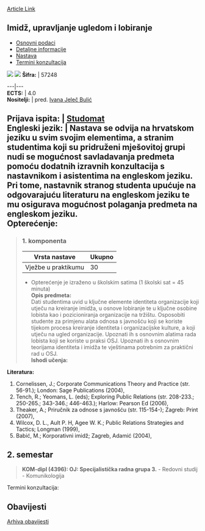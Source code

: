[Article Link](https://www.fhs.hr/predmet/iuul)

## Imidž, upravljanje ugledom i lobiranje
  * [Osnovni podaci](https://www.fhs.hr/predmet/iuul#v1id-904826_475919_1_0 "Osnovni podaci")
  * [Detaljne informacije](https://www.fhs.hr/predmet/iuul#v1id-904826_475919_1_1 "Detaljne informacije")
  * [Nastava](https://www.fhs.hr/predmet/iuul#v1id-904826_475919_1_2 "Nastava")
  * [Termini konzultacija](https://www.fhs.hr/predmet/iuul#v1id-904826_475919_1_3 "Termini konzultacija")


[![](https://www.fhs.hr/img/flags/gif/hr.gif)](https://www.fhs.hr/predmet/iuul) [![](https://www.fhs.hr/img/flags/gif/gb.gif)](https://www.fhs.hr/en/course/irmal)
**Šifra:** |  57248  
  
---|---  
**ECTS:** |  4.0   
**Nositelji:** |  pred. [Ivana Jeleč Bulić](https://www.fhs.hr/djelatnik/ivana.jelec_bulic)   
  
**Prijava ispita:** |  [Studomat](http://www.isvu.hr/studomat)  
**Engleski jezik:** |  Nastava se odvija na hrvatskom jeziku u svim svojim elementima, a stranim studentima koji su pridruženi mješovitoj grupi nudi se mogućnost savladavanja predmeta pomoću dodatnih izravnih konzultacija s nastavnikom i asistentima na engleskom jeziku. Pri tome, nastavnik stranog studenta upućuje na odgovarajuću literaturu na engleskom jeziku te mu osigurava mogućnost polaganja predmeta na engleskom jeziku.   
**Opterećenje:**  
---  
> ### 1. komponenta
> | Vrsta nastave | Ukupno  
> ---|---  
> Vježbe u praktikumu | 30  
> * Opterećenje je izraženo u školskim satima (1 školski sat = 45 minuta)   
**Opis predmeta:**  
> Dati studentima uvid u ključne elemente identiteta organizacije koji utječu na kreiranje imidža, u osnove lobiranje te u ključne osobine lobista kao i pozicioniranja organizacije na tržištu. Osposobiti studente za primjenu alata odnosa s javnošću koji se koriste tijekom procesa kreiranje identiteta i organizacijske kulture, a koji utječu na ugled organizacije. Upoznati ih s osnovnim alatima rada lobista koji se koriste u praksi OSJ. Upoznati ih s osnovnim teorijama identiteta i imidža te vještinama potrebnim za praktični rad u OSJ.  
**Ishodi učenja:**  

  
**Literatura:**  
  1. Cornelissen, J.; Corporate Communications Theory and Practice (str. 56-91.); London: Sage Publications (2004), 
  2. Tench, R.; Yeomans, L. (eds); Exploring Public Relations (str. 208-233.; 250-265.; 343-346.; 446-463.); Harlow: Pearson Ed (2006), 
  3. Theaker, A.; Priručnik za odnose s javnošću (str. 115-154-); Zagreb: Print (2007), 
  4. Wilcox, D. L., Ault P. H, Agee W. K.; Public Relations Strategies and Tactics; Longman (1999), 
  5. Babić, M.; Korporativni imidž; Zagreb, Adamić (2004), 

  
**2. semestar**  
---  
> **KOM-dipl (4396): OJ: Specijalistička radna grupa 3.** - Redovni studij - Komunikologija  
>   
Termini konzultacija: 


## Obavijesti
[Arhiva obavijesti](https://www.fhs.hr/predmet/iuul?@=20oyr#news_81291 "Arhiva obavijesti")
